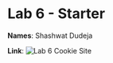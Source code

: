 # Lab 6 - Starter

**Names**: Shashwat Dudeja

**Link**: ![Lab 6 Cookie Site](https://shash31.github.io/Lab6_Starter/)

